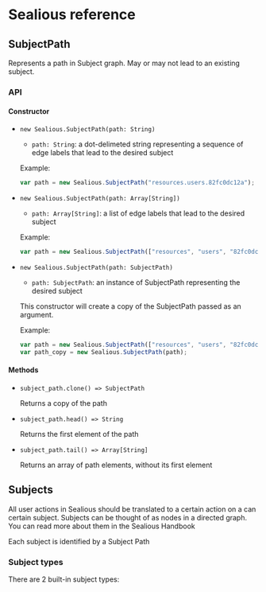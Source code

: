 # Sealious reference

## SubjectPath

Represents a path in Subject graph. May or may not lead to an existing subject.

### API

#### Constructor

* `new Sealious.SubjectPath(path: String)`
    * `path: String`: a dot-delimeted string representing a sequence of edge labels that lead to the desired subject
  
  Example:
  ```js
  var path = new Sealious.SubjectPath("resources.users.82fc0dc12a");
  ```

* `new Sealious.SubjectPath(path: Array[String])`
    * `path: Array[String]`: a list of edge labels that lead to the desired subject

    Example:
    ```js
    var path = new Sealious.SubjectPath(["resources", "users", "82fc0dc12a"]);
    ```

* `new Sealious.SubjectPath(path: SubjectPath)`
    * `path: SubjectPath`: an instance of SubjectPath representing the desired subject

    This constructor will create a copy of the SubjectPath passed as an argument.

    Example:
    ```js
    var path = new Sealious.SubjectPath(["resources", "users", "82fc0dc12a"]);
    var path_copy = new Sealious.SubjectPath(path);
    ```

#### Methods

* `subject_path.clone() => SubjectPath`

  Returns a copy of the path

* `subject_path.head() => String`
  
  Returns the first element of the path

* `subject_path.tail() => Array[String]`
  
  Returns an array of path elements, without its first element

## Subjects

All user actions in Sealious should be translated to a certain action on a can certain subject. Subjects can be thought of as nodes in a directed graph. You can read more about them in the Sealious Handbook

Each subject is identified by a Subject Path

### Subject types

There are 2 built-in subject types:
    